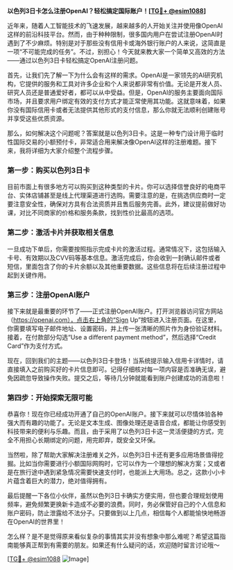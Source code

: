 **以色列3日卡怎么注册OpenAI？轻松搞定国际账户！[[TG💪+ @esim1088](https://t.me/s/esim1088)]**

近年来，随着人工智能技术的飞速发展，越来越多的人开始关注并使用像OpenAI这样的前沿科技平台。然而，由于种种限制，很多国内用户在尝试注册OpenAI时遇到了不少麻烦。特别是对于那些没有信用卡或海外银行账户的人来说，这简直是一项“不可能完成的任务”。不过，别担心！今天就来教大家一个简单又高效的方法——通过以色列3日卡轻松搞定OpenAI注册问题。

首先，让我们先了解一下为什么会有这样的需求。OpenAI是一家领先的AI研究机构，它提供的服务和工具对许多企业和个人来说都非常有价值。无论是开发人员、研究人员还是普通爱好者，都可以从中受益。但是，OpenAI的服务主要面向国际市场，并且要求用户绑定有效的支付方式才能正常使用其功能。这就意味着，如果你没有国际信用卡或者无法提供其他形式的支付信息，那么你就无法顺利创建账号并享受这些优质资源。

那么，如何解决这个问题呢？答案就是以色列3日卡。这是一种专门设计用于临时性国际交易的小额预付卡，非常适合用来解决像OpenAI这样的注册难题。接下来，我将详细为大家介绍整个流程步骤。

### 第一步：购买以色列3日卡

目前市面上有很多地方可以购买到这种类型的卡片。你可以选择信誉良好的电商平台、实体店铺甚至是线上代理渠道进行选购。需要注意的是，在挑选供应商时一定要注意安全性，确保对方具有合法资质并且售后服务完善。此外，建议提前做好功课，对比不同商家的价格和服务条款，找到性价比最高的选项。

### 第二步：激活卡片并获取相关信息

一旦成功下单后，你需要按照指示完成卡片的激活过程。通常情况下，这包括输入卡号、有效期以及CVV码等基本信息。激活完成后，你会收到一封确认邮件或者短信，里面包含了你的卡片余额以及其他重要数据。这些信息将在后续注册过程中起到关键作用。

### 第三步：注册OpenAI账户

接下来就是最重要的环节了——正式注册OpenAI账户。打开浏览器访问官方网站（https://openai.com），点击右上角的“Sign Up”按钮进入注册页面。在这里，你需要填写电子邮件地址、设置密码，并上传一张清晰的照片作为身份验证材料。接着，在付款部分勾选“Use a different payment method”，然后选择“Credit Card”作为支付方式。

现在，回到我们的主题——以色列3日卡登场！当系统提示输入信用卡详情时，请直接填入之前购买好的卡片信息即可。记得仔细核对每一项内容是否准确无误，避免因疏忽导致操作失败。提交之后，等待几分钟就能看到账户创建成功的消息啦！

### 第四步：开始探索无限可能

恭喜你！现在你已经成功开通了自己的OpenAI账户。接下来就可以尽情体验各种强大而有趣的功能了。无论是文本生成、图像处理还是语音合成，都能让你感受到科技带来的便利与乐趣。而且，由于采用了以色列3日卡这一灵活便捷的方式，完全不用担心长期绑定的问题，用完即弃，既安全又环保。

当然啦，除了帮助大家解决注册难关之外，以色列3日卡还有更多应用场景值得挖掘。比如当你需要进行小额国际网购时，它可以作为一个理想的解决方案；又或者是在旅行途中遇到紧急情况需要快速支付时，也能派上大用场。总之，这款小小卡片蕴含着巨大的潜力，绝对值得拥有。

最后提醒一下各位小伙伴，虽然以色列3日卡确实方便实用，但也要合理规划使用频率，避免频繁更换新卡造成不必要的浪费。同时，务必保管好自己的个人信息和账户密码，防止泄露给不法分子。只要做到以上几点，相信每个人都能愉快地畅游在OpenAI的世界里！

怎么样？是不是觉得原来看似复杂的事情其实并没有想象中那么难呢？希望这篇指南能够真正帮到有需要的朋友。如果还有什么疑问的话，欢迎随时留言讨论哦～ 

[[TG💪+ @esim1088](https://t.me/s/esim1088) ![Image](https://i.postimg.cc/4NQfJmqS/Snipaste-2025-05-13-00-14-12.png)]